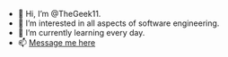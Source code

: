 - 👋 Hi, I’m @TheGeek11.
- 👀 I’m interested in all aspects of software engineering.
- 🌱 I’m currently learning every day.
- 📫 [Message me here](https://github.com/TheGeek11)

<!---
TheGeek11/TheGeek11 is a ✨ special ✨ repository because its `README.md` (this file) appears on your GitHub profile.
You can click the Preview link to take a look at your changes.

--->
